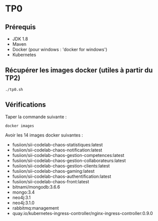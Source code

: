 # TP0

## Prérequis

* JDK 1.8
* Maven
* Docker (pour windows : 'docker for windows')
* Kubernetes

## Récupérer les images docker (utiles à partir du TP2)

```shell
./tp0.sh
```

## Vérifications

Taper la commande suivante : 
```shell
docker images
```

Avoir les 14 images docker suivantes :
* fusiion/sii-codelab-chaos-statistiques:latest
* fusiion/sii-codelab-chaos-notification:latest
* fusiion/sii-codelab-chaos-gestion-competences:latest
* fusiion/sii-codelab-chaos-gestion-collaborateurs:latest
* fusiion/sii-codelab-chaos-gestion-clients:latest
* fusiion/sii-codelab-chaos-gaming:latest
* fusiion/sii-codelab-chaos-authentification:latest
* fusiion/sii-codelab-chaos-front:latest
* bitnami/mongodb:3.6.6
* mongo:3.4
* neo4j:3.1
* neo4j:3.1.0
* rabbitmq:management
* quay.io/kubernetes-ingress-controller/nginx-ingress-controller:0.9.0